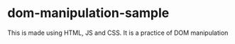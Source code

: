 # dom-manipulation-sample
This is made using HTML, JS and CSS. It is a practice of DOM manipulation

